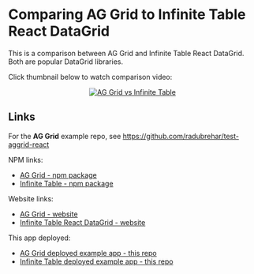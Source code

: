 # Comparing AG Grid to Infinite Table React DataGrid

This is a comparison between AG Grid and Infinite Table React DataGrid. Both are popular DataGrid libraries.

Click thumbnail below to watch comparison video:

<div align="center">

[![AG Grid vs Infinite Table](https://img.youtube.com/vi/3FZG6Eia27Y/0.jpg)](https://www.youtube.com/watch?v=3FZG6Eia27Y)

</div>

## Links

For the **AG Grid** example repo, see https://github.com/radubrehar/test-aggrid-react

NPM links:

- [AG Grid - npm package](https://www.npmjs.com/package/ag-grid-enterprise)
- [Infinite Table - npm package](https://www.npmjs.com/package/@infinite-table/infinite-react)

Website links:
- [AG Grid - website](https://www.ag-grid.com/)
- [Infinite Table React DataGrid - website](https://infinite-table.com/)

This app deployed:
- [AG Grid deployed example app - this repo](https://perf-aggrid-react.netlify.app/)
- [Infinite Table deployed example app - this repo](https://perf-infinite-table.netlify.app/)